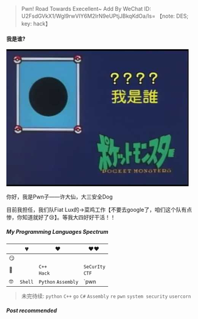 > Pwn! Road Towards Execellent~
> Add By WeChat ID: U2FsdGVkX1/Wgl9rwVIY6M2lrN9eUPtjJBkqKdOa/Is=
> 【note: DES; key: hack】

#### 我是谁? 

![whoami](https://github.com/spidermana/spidermana.github.io/blob/master/img/woami.jpg)

你好，我是Pwn子——许大仙，大三安全Dog


目前我担任，我们队Fiat Lux的->菜鸡工作【不要去google了，咱们这个队有点惨，你知道就好了:cry:】。等我大四好好干活！！

##### My Programming Languages Spectrum

|      | 💔️       | ❤️ ️                  | ❤️❤️ ️                  |
| :--- | ------- | ------------------- | -------------------- |
| 😏    |         |                     |                      |
| 🧐    |         | `C++`  <br> `Hack`  | `SeCurIty`<br> `CTF` |
| 🤓    | `Shell` | `Python` `Assembly` | `pwn | re`           |

> 未完待续: `python` `C++` `go` `C#` `Assembly` `re` `pwn` `system security` `usercorn`

##### Post recommended

[1]: //huangxuan.me/2015/07/09/js-module-7day/
[2]: //huangxuan.me/2015/12/28/css-sucks-2015/
